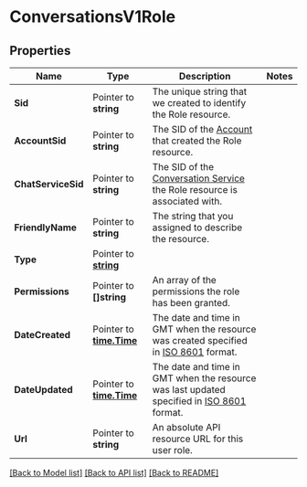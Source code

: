 # ConversationsV1Role

## Properties

Name | Type | Description | Notes
------------ | ------------- | ------------- | -------------
**Sid** | Pointer to **string** | The unique string that we created to identify the Role resource. |
**AccountSid** | Pointer to **string** | The SID of the [Account](https://www.twilio.com/docs/iam/api/account) that created the Role resource. |
**ChatServiceSid** | Pointer to **string** | The SID of the [Conversation Service](https://www.twilio.com/docs/conversations/api/service-resource) the Role resource is associated with. |
**FriendlyName** | Pointer to **string** | The string that you assigned to describe the resource. |
**Type** | Pointer to [**string**](RoleEnumRoleType.md) |  |
**Permissions** | Pointer to **[]string** | An array of the permissions the role has been granted. |
**DateCreated** | Pointer to [**time.Time**](time.Time.md) | The date and time in GMT when the resource was created specified in [ISO 8601](https://en.wikipedia.org/wiki/ISO_8601) format. |
**DateUpdated** | Pointer to [**time.Time**](time.Time.md) | The date and time in GMT when the resource was last updated specified in [ISO 8601](https://en.wikipedia.org/wiki/ISO_8601) format. |
**Url** | Pointer to **string** | An absolute API resource URL for this user role. |

[[Back to Model list]](../README.md#documentation-for-models) [[Back to API list]](../README.md#documentation-for-api-endpoints) [[Back to README]](../README.md)



